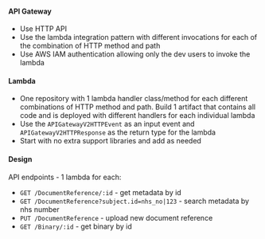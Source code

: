 #### API Gateway
* Use HTTP API
* Use the lambda integration pattern with different invocations for each of the combination of HTTP method and path  
* Use AWS IAM authentication  allowing only the dev users to invoke the lambda

#### Lambda
* One repository with 1 lambda handler class/method for each different combinations of HTTP method and path. Build 1 artifact that contains all code and is deployed with different handlers for each individual lambda
* Use the `APIGatewayV2HTTPEvent` as an input event and `APIGatewayV2HTTPResponse` as the return type for the lambda
* Start with no extra support libraries and add as needed

#### Design
API endpoints - 1 lambda for each:
* `GET /DocumentReference/:id` - get metadata by id
* `GET /DocumentReference?subject.id=nhs_no|123` - search metadata by nhs number
* `PUT /DocumentReference` - upload new document reference
* `GET /Binary/:id` - get binary by id
